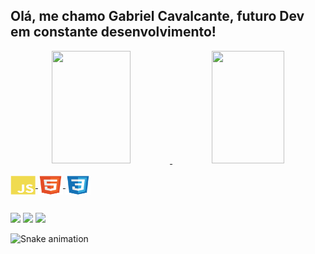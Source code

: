 ## Olá, me chamo Gabriel Cavalcante, futuro Dev em constante desenvolvimento!

<div align="center">
  <a href="https://github.com/nicksgab">
  <img width="50%" height="180em" src="https://github-readme-stats.vercel.app/api?username=nicksgab&show_icons=true&theme=tokyonight&include_all_commits=true&count_private=true"/>
  <img width="48%" height="180em" src="https://github-readme-stats.vercel.app/api/top-langs/?username=nicksgab&layout=compact&langs_count=7&theme=tokyonight"/>
</div>
<div style="display: inline_block"><br>
  <img align="center" alt="Gabs-Js" height="30" width="40" src="https://raw.githubusercontent.com/devicons/devicon/master/icons/javascript/javascript-plain.svg">
  <img align="center" alt="Gabs-HTML" height="30" width="40" src="https://raw.githubusercontent.com/devicons/devicon/master/icons/html5/html5-original.svg">
  <img align="center" alt="Gabs-CSS" height="30" width="40" src="https://raw.githubusercontent.com/devicons/devicon/master/icons/css3/css3-original.svg">
</div>
  
 ##
  
 <div>
   <a href="https://t.me/NickGabs" target="_blank"><img src="https://img.shields.io/badge/Telegram-2CA5E0?style=for-the-badge&logo=telegram&logoColor=white" target="_blank"></a>  
   <a href="https://cdn.discordapp.com/attachments/1015534530708394066/1024807105250742444/unknown.png" target="_blank"><img src="https://img.shields.io/badge/Discord-7289DA?style=for-the-badge&logo=discord&logoColor=white" target="_blank"></a>  
 <a href="https://www.linkedin.com/in/gabriel-soares-3a6593251/" target="_blank"><img src="https://img.shields.io/badge/LinkedIn-0077B5?style=for-the-badge&logo=linkedin&logoColor=white" target="_blank"></a>  
   
   ![Snake animation](https://github.com/nicksgab/nicksgab/blob/output/github-contribution-grid-snake.svg)
   
 </div>
